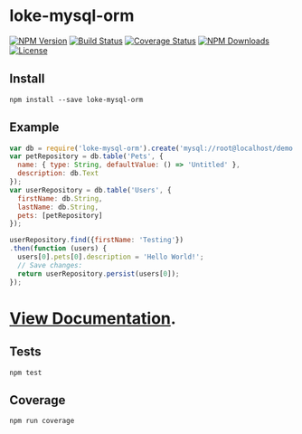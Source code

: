 # loke-mysql-orm

[![NPM Version](https://img.shields.io/npm/v/loke-mysql-orm.svg)](https://www.npmjs.com/package/loke-mysql-orm)
[![Build Status](https://img.shields.io/travis/LOKE/loke-mysql-orm/master.svg)](https://travis-ci.org/LOKE/loke-mysql-orm)
[![Coverage Status](https://img.shields.io/coveralls/LOKE/loke-mysql-orm/master.svg)](https://coveralls.io/r/LOKE/loke-mysql-orm?branch=master)
[![NPM Downloads](https://img.shields.io/npm/dm/loke-mysql-orm.svg)](https://www.npmjs.com/package/loke-mysql-orm)
[![License](https://img.shields.io/npm/l/loke-mysql-orm.svg)](https://www.npmjs.com/package/loke-mysql-orm)

## Install

`npm install --save loke-mysql-orm`

## Example

```js
var db = require('loke-mysql-orm').create('mysql://root@localhost/demo');
var petRepository = db.table('Pets', {
  name: { type: String, defaultValue: () => 'Untitled' },
  description: db.Text
});
var userRepository = db.table('Users', {
  firstName: db.String,
  lastName: db.String,
  pets: [petRepository]
});

userRepository.find({firstName: 'Testing'})
.then(function (users) {
  users[0].pets[0].description = 'Hello World!';
  // Save changes:
  return userRepository.persist(users[0]);
});
```

# [View Documentation](http://loke.github.io/mysql-orm).

## Tests

`npm test`

## Coverage

`npm run coverage`

